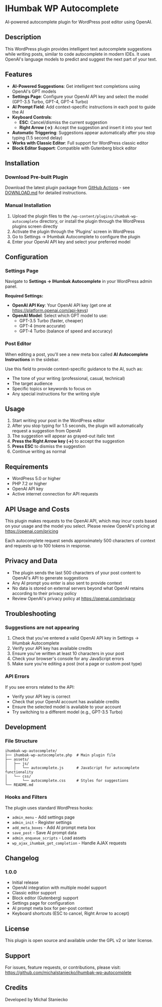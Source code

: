 # IHumbak WP Autocomplete

AI-powered autocomplete plugin for WordPress post editor using OpenAI.

## Description

This WordPress plugin provides intelligent text autocomplete suggestions while writing posts, similar to code autocomplete in modern IDEs. It uses OpenAI's language models to predict and suggest the next part of your text.

## Features

- **AI-Powered Suggestions**: Get intelligent text completions using OpenAI's GPT models
- **Settings Page**: Configure your OpenAI API key and select the model (GPT-3.5 Turbo, GPT-4, GPT-4 Turbo)
- **AI Prompt Field**: Add context-specific instructions in each post to guide the AI
- **Keyboard Controls**:
  - **ESC**: Cancel/dismiss the current suggestion
  - **Right Arrow (→)**: Accept the suggestion and insert it into your text
- **Automatic Triggering**: Suggestions appear automatically after you stop typing (1.5 second delay)
- **Works with Classic Editor**: Full support for WordPress classic editor
- **Block Editor Support**: Compatible with Gutenberg block editor

## Installation

### Download Pre-built Plugin

Download the latest plugin package from [GitHub Actions](https://github.com/michalstaniecko/ihumbak-wp-autocomplete/actions) - see [DOWNLOAD.md](DOWNLOAD.md) for detailed instructions.

### Manual Installation

1. Upload the plugin files to the `/wp-content/plugins/ihumbak-wp-autocomplete` directory, or install the plugin through the WordPress plugins screen directly
2. Activate the plugin through the 'Plugins' screen in WordPress
3. Go to Settings → IHumbak Autocomplete to configure the plugin
4. Enter your OpenAI API key and select your preferred model

## Configuration

### Settings Page

Navigate to **Settings → IHumbak Autocomplete** in your WordPress admin panel.

**Required Settings:**
- **OpenAI API Key**: Your OpenAI API key (get one at https://platform.openai.com/api-keys)
- **OpenAI Model**: Select which GPT model to use:
  - GPT-3.5 Turbo (faster, cheaper)
  - GPT-4 (more accurate)
  - GPT-4 Turbo (balance of speed and accuracy)

### Post Editor

When editing a post, you'll see a new meta box called **AI Autocomplete Instructions** in the sidebar.

Use this field to provide context-specific guidance to the AI, such as:
- The tone of your writing (professional, casual, technical)
- The target audience
- Specific topics or keywords to focus on
- Any special instructions for the writing style

## Usage

1. Start writing your post in the WordPress editor
2. After you stop typing for 1.5 seconds, the plugin will automatically request a suggestion from OpenAI
3. The suggestion will appear as grayed-out italic text
4. **Press the Right Arrow key (→)** to accept the suggestion
5. **Press ESC** to dismiss the suggestion
6. Continue writing as normal

## Requirements

- WordPress 5.0 or higher
- PHP 7.2 or higher
- OpenAI API key
- Active internet connection for API requests

## API Usage and Costs

This plugin makes requests to the OpenAI API, which may incur costs based on your usage and the model you select. Please review OpenAI's pricing at https://openai.com/pricing

Each autocomplete request sends approximately 500 characters of context and requests up to 100 tokens in response.

## Privacy and Data

- The plugin sends the last 500 characters of your post content to OpenAI's API to generate suggestions
- Any AI prompt you enter is also sent to provide context
- No data is stored on external servers beyond what OpenAI retains according to their privacy policy
- Review OpenAI's privacy policy at https://openai.com/privacy

## Troubleshooting

### Suggestions are not appearing

1. Check that you've entered a valid OpenAI API key in Settings → IHumbak Autocomplete
2. Verify your API key has available credits
3. Ensure you've written at least 10 characters in your post
4. Check your browser's console for any JavaScript errors
5. Make sure you're editing a post (not a page or custom post type)

### API Errors

If you see errors related to the API:
- Verify your API key is correct
- Check that your OpenAI account has available credits
- Ensure the selected model is available to your account
- Try switching to a different model (e.g., GPT-3.5 Turbo)

## Development

### File Structure

```
ihumbak-wp-autocomplete/
├── ihumbak-wp-autocomplete.php  # Main plugin file
├── assets/
│   ├── js/
│   │   └── autocomplete.js      # JavaScript for autocomplete functionality
│   └── css/
│       └── autocomplete.css     # Styles for suggestions
└── README.md
```

### Hooks and Filters

The plugin uses standard WordPress hooks:
- `admin_menu` - Add settings page
- `admin_init` - Register settings
- `add_meta_boxes` - Add AI prompt meta box
- `save_post` - Save AI prompt data
- `admin_enqueue_scripts` - Load assets
- `wp_ajax_ihumbak_get_completion` - Handle AJAX requests

## Changelog

### 1.0.0
- Initial release
- OpenAI integration with multiple model support
- Classic editor support
- Block editor (Gutenberg) support
- Settings page for configuration
- AI prompt meta box for per-post context
- Keyboard shortcuts (ESC to cancel, Right Arrow to accept)

## License

This plugin is open source and available under the GPL v2 or later license.

## Support

For issues, feature requests, or contributions, please visit:
https://github.com/michalstaniecko/ihumbak-wp-autocomplete

## Credits

Developed by Michal Staniecko